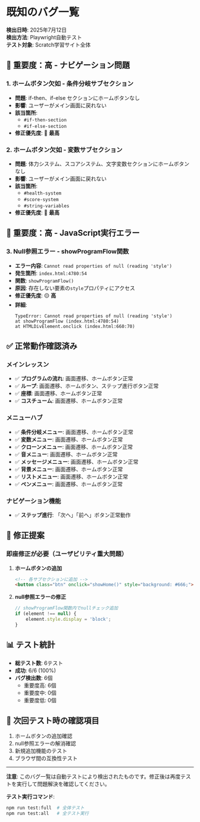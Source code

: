 # 既知のバグ一覧

**検出日時**: 2025年7月12日  
**検出方法**: Playwright自動テスト  
**テスト対象**: Scratch学習サイト全体

## 🚨 重要度：高 - ナビゲーション問題

### 1. **ホームボタン欠如 - 条件分岐サブセクション**
- **問題**: if-then、if-else セクションにホームボタンなし
- **影響**: ユーザーがメイン画面に戻れない
- **該当箇所**: 
  - `#if-then-section`
  - `#if-else-section`
- **修正優先度**: 🔴 **最高**

### 2. **ホームボタン欠如 - 変数サブセクション**
- **問題**: 体力システム、スコアシステム、文字変数セクションにホームボタンなし
- **影響**: ユーザーがメイン画面に戻れない
- **該当箇所**:
  - `#health-system`
  - `#score-system` 
  - `#string-variables`
- **修正優先度**: 🔴 **最高**

## 🚨 重要度：高 - JavaScript実行エラー

### 3. **Null参照エラー - showProgramFlow関数**
- **エラー内容**: `Cannot read properties of null (reading 'style')`
- **発生箇所**: `index.html:4780:54`
- **関数**: `showProgramFlow()`
- **原因**: 存在しない要素の`style`プロパティにアクセス
- **修正優先度**: 🟡 **高**
- **詳細**:
  ```
  TypeError: Cannot read properties of null (reading 'style')
  at showProgramFlow (index.html:4780:54)
  at HTMLDivElement.onclick (index.html:660:70)
  ```

## ✅ 正常動作確認済み

### メインレッスン
- ✅ **プログラムの流れ**: 画面遷移、ホームボタン正常
- ✅ **ループ**: 画面遷移、ホームボタン、ステップ進行ボタン正常
- ✅ **座標**: 画面遷移、ホームボタン正常  
- ✅ **コスチューム**: 画面遷移、ホームボタン正常

### メニューハブ
- ✅ **条件分岐メニュー**: 画面遷移、ホームボタン正常
- ✅ **変数メニュー**: 画面遷移、ホームボタン正常
- ✅ **クローンメニュー**: 画面遷移、ホームボタン正常
- ✅ **音メニュー**: 画面遷移、ホームボタン正常
- ✅ **メッセージメニュー**: 画面遷移、ホームボタン正常
- ✅ **背景メニュー**: 画面遷移、ホームボタン正常
- ✅ **リストメニュー**: 画面遷移、ホームボタン正常
- ✅ **ペンメニュー**: 画面遷移、ホームボタン正常

### ナビゲーション機能
- ✅ **ステップ進行**: 「次へ」「前へ」ボタン正常動作

## 🔧 修正提案

### 即座修正が必要（ユーザビリティ重大問題）

1. **ホームボタンの追加**
   ```html
   <!-- 各サブセクションに追加 -->
   <button class="btn" onclick="showHome()" style="background: #666;">ホームに戻る</button>
   ```

2. **null参照エラーの修正**
   ```javascript
   // showProgramFlow関数内でnullチェック追加
   if (element !== null) {
       element.style.display = 'block';
   }
   ```

## 📊 テスト統計

- **総テスト数**: 6テスト
- **成功**: 6/6 (100%)
- **バグ検出数**: 6個
  - 重要度高: 6個
  - 重要度中: 0個
  - 重要度低: 0個

## 🎯 次回テスト時の確認項目

1. ホームボタンの追加確認
2. null参照エラーの解消確認
3. 新規追加機能のテスト
4. ブラウザ間の互換性テスト

---

**注意**: このバグ一覧は自動テストにより検出されたものです。修正後は再度テストを実行して問題解決を確認してください。

**テスト実行コマンド**:
```bash
npm run test:full  # 全体テスト
npm run test:all   # 全テスト実行
```